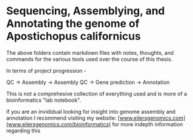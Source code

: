 # Sequencing, Assemblying, and Annotating the genome of Apostichopus californicus

The above folders contain markdown files with notes, thoughts, and commands for the various tools used over the course of this thesis. 

In terms of project progression -

QC -> Assembly -> Assembly QC -> Gene prediction -> Annotation

This is not a comprehesive collection of everything used and is more of a bioinformatics "lab notebook". 

If you are an invididual looking for insight into genome assembly and annotation I recommend visiting my website: [www.eilersgenomics.com](www.eilersgenomics.com/bioinformatics) for more indepth information regarding this
